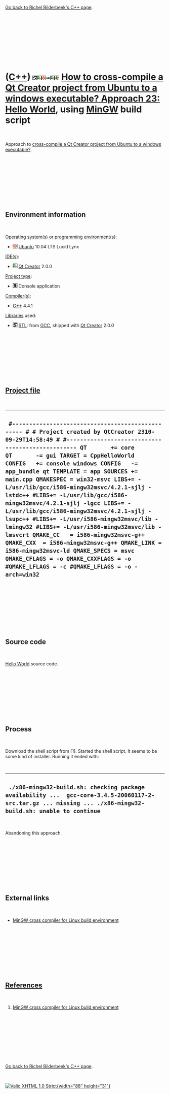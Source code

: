 

[Go back to Richel Bilderbeek's C++ page](Cpp.htm).

 

 

 

 

 

([C++](Cpp.htm)) ![STL](PicStl.png)![Qt Creator](PicQtCreator.png)![Ubuntu](PicUbuntu.png)![to](PicTo.png)![Qt Creator](PicQtCreator.png)![Windows](PicWindows.png) [How to cross-compile a Qt Creator project from Ubuntu to a windows executable? Approach 23: Hello World](CppQtCrosscompileToWindowsExample23.htm), using [MinGW](CppMinGw.htm) build script
================================================================================================================================================================================================================================================================================================================================================================

 

Approach to [cross-compile a Qt Creator project from Ubuntu to a windows
executable?](CppQtCrosscompileToWindows.htm).

 

 

 

 

 

Environment information
-----------------------

 

[Operating system(s) or programming environment(s)](CppOs.htm):

-   ![Ubuntu](PicUbuntu.png) [Ubuntu](CppUbuntu.htm) 10.04 LTS Lucid
    Lynx

[IDE(s)](CppIde.htm):

-   ![Qt Creator](PicQtCreator.png) [Qt Creator](CppQtCreator.htm) 2.0.0

[Project type](CppQtProjectType.htm):

-   ![console](PicConsole.png) Console application

[Compiler(s)](CppCompiler.htm):

-   [G++](CppGpp.htm) 4.4.1

[Libraries](CppLibrary.htm) used:

-   ![STL](PicStl.png) [STL](CppStl.htm): from [GCC](CppGcc.htm),
    shipped with [Qt Creator](CppQt.htm) 2.0.0

 

 

 

 

 

[Project file](CppQtProjectFile.htm)
------------------------------------

 

  -----------------------------------------------------------------------------------------------------------------------------------------------------------------------------------------------------------------------------------------------------------------------------------------------------------------------------------------------------------------------------------------------------------------------------------------------------------------------------------------------------------------------------------------------------------------------------------------------------------------------------------------------------------------------------------------------------------------------------------------------------------------------------------------------------------------------------------
  ` #------------------------------------------------- # # Project created by QtCreator 2310-09-29T14:58:49 # #------------------------------------------------- QT       += core QT       -= gui TARGET = CppHelloWorld CONFIG   += console windows CONFIG   -= app_bundle qt TEMPLATE = app SOURCES += main.cpp QMAKESPEC = win32-msvc LIBS+= -L/usr/lib/gcc/i586-mingw32msvc/4.2.1-sjlj -lstdc++ #LIBS+= -L/usr/lib/gcc/i586-mingw32msvc/4.2.1-sjlj -lgcc LIBS+= -L/usr/lib/gcc/i586-mingw32msvc/4.2.1-sjlj -lsupc++ #LIBS+= -L/usr/i586-mingw32msvc/lib -lmingw32 #LIBS+= -L/usr/i586-mingw32msvc/lib -lmsvcrt QMAKE_CC   = i586-mingw32msvc-g++ QMAKE_CXX  = i586-mingw32msvc-g++ QMAKE_LINK = i586-mingw32msvc-ld QMAKE_SPECS = msvc QMAKE_CFLAGS = -o QMAKE_CXXFLAGS = -o #QMAKE_LFLAGS = -c #QMAKE_LFLAGS = -o -arch=win32`
  -----------------------------------------------------------------------------------------------------------------------------------------------------------------------------------------------------------------------------------------------------------------------------------------------------------------------------------------------------------------------------------------------------------------------------------------------------------------------------------------------------------------------------------------------------------------------------------------------------------------------------------------------------------------------------------------------------------------------------------------------------------------------------------------------------------------------------------

 

 

 

 

 

Source code
-----------

 

[Hello World](CppHelloWorld.htm) source code.

 

 

 

 

 

Process
-------

 

Download the shell script from \[1\]. Started the shell script. It seems
to be some kind of installer. Running it ended with:

 

  ---------------------------------------------------------------------------------------------------------------------------------------------------------------
  ` ./x86-mingw32-build.sh: checking package availability ...  gcc-core-3.4.5-20060117-2-src.tar.gz ... missing ... ./x86-mingw32-build.sh: unable to continue`
  ---------------------------------------------------------------------------------------------------------------------------------------------------------------

 

Abandoning this approach.

 

 

 

 

 

External links
--------------

 

-   [MinGW cross compiler for Linux build
    environment](http://www.mingw.org/wiki/LinuxCrossMinGW)

 

 

 

 

 

[References](CppReferences.htm)
-------------------------------

 

1.  [MinGW cross compiler for Linux build
    environment](http://www.mingw.org/wiki/LinuxCrossMinGW)

 

 

 

 

 

[Go back to Richel Bilderbeek's C++ page](Cpp.htm).



 

[![Valid XHTML 1.0 Strict](valid-xhtml10.png){width="88"
height="31"}](http://validator.w3.org/check?uri=referer)
